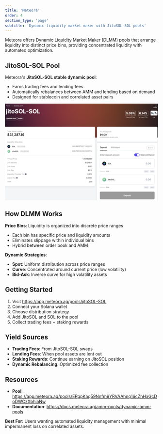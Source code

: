 ```yaml
---
title: 'Meteora'
order: 4
section_type: 'page'
subtitle: 'Dynamic liquidity market maker with JitoSOL-SOL pools'
---
```


Meteora offers Dynamic Liquidity Market Maker (DLMM) pools that arrange liquidity into distinct price bins, providing concentrated liquidity with automated optimization.

## JitoSOL-SOL Pool

Meteora's **JitoSOL-SOL stable dynamic pool**:
- Earns trading fees and lending fees
- Automatically rebalances between AMM and lending based on demand
- Designed for stablecoin and correlated asset pairs

![Meteora](/shared/images/jitosol/Meteora.png)

## How DLMM Works

**Price Bins**: Liquidity is organized into discrete price ranges
- Each bin has specific price and liquidity amounts
- Eliminates slippage within individual bins
- Hybrid between order book and AMM

**Dynamic Strategies**:
- **Spot**: Uniform distribution across price ranges
- **Curve**: Concentrated around current price (low volatility)
- **Bid-Ask**: Inverse curve for high volatility assets

## Getting Started

1. Visit <https://app.meteora.ag/pools/jitoSOL-SOL>
2. Connect your Solana wallet  
3. Choose distribution strategy
4. Add JitoSOL and SOL to the pool
5. Collect trading fees + staking rewards

## Yield Sources

- **Trading Fees**: From JitoSOL-SOL swaps
- **Lending Fees**: When pool assets are lent out
- **Staking Rewards**: Continue earning on JitoSOL position
- **Dynamic Rebalancing**: Optimized fee collection

## Resources

- **Pool**: <https://app.meteora.ag/pools/ERgpKaq59Nnfm9YRVAAhnq16cZhHxGcDoDWCzXbhiaNw>
- **Documentation**: <https://docs.meteora.ag/amm-pools/dynamic-amm-pools>

**Best For**: Users wanting automated liquidity management with minimal impermanent loss on correlated assets.